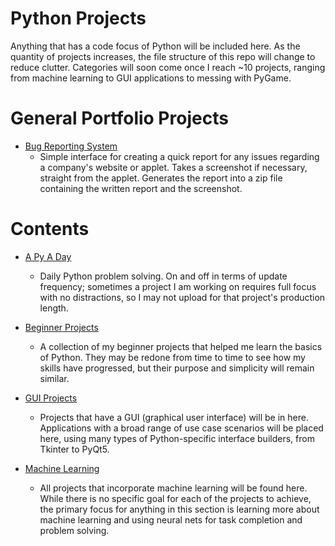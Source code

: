 # Python Projects

Anything that has a code focus of Python will be included here. As the quantity
of projects increases, the file structure of this repo will change to reduce
clutter. Categories will soon come once I reach ~10 projects, ranging from
machine learning to GUI applications to messing with PyGame.

# General Portfolio Projects
- [Bug Reporting
  System](https://github.com/stoladev/python-projects/tree/master/gui-projects/bug_tracker)
  - Simple interface for creating a quick report for any issues regarding a company's website or
    applet. Takes a screenshot if necessary, straight from the applet. Generates the report into a
    zip file containing the written report and the screenshot.


# Contents

- [A Py A
  Day](https://github.com/stoladev/python-projects/tree/master/a-py-a-day)
    - Daily Python problem solving. On and off in terms of update
    frequency; sometimes a project I am working on requires full focus with no
    distractions, so I may not upload for that project's production length.

- [Beginner
  Projects](https://github.com/stoladev/python-projects/tree/master/beginner-projects)
    - A collection of my beginner projects that helped me learn the basics of
      Python. They may be redone from time to time to see how my skills have
      progressed, but their purpose and simplicity will remain similar.
      
- [GUI Projects](https://github.com/stoladev/python-projects/tree/master/gui-projects)
  - Projects that have a GUI (graphical user interface) will be in here. Applications with a broad
    range of use case scenarios will be placed here, using many types of Python-specific interface
    builders, from Tkinter to PyQt5.

- [Machine
  Learning](https://github.com/stoladev/python-projects/tree/master/machine-learning)
    - All projects that incorporate machine learning will be found here. While
      there is no specific goal for each of the projects to achieve, the
      primary focus for anything in this section is learning more about machine
      learning and using neural nets for task completion and problem solving.
